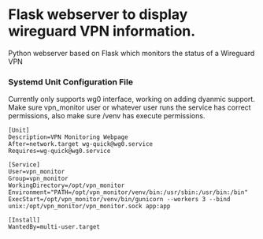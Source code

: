 # Flask webserver to display wireguard VPN information. 

Python webserver based on Flask which monitors the status of a Wireguard VPN

### Systemd Unit Configuration File 
Currently only supports wg0 interface, working on adding dyanmic support.
Make sure vpn_monitor user or whatever user runs the service has correct permissions, also make sure /venv has execute permissions.
```
[Unit]
Description=VPN Monitoring Webpage
After=network.target wg-quick@wg0.service
Requires=wg-quick@wg0.service

[Service]
User=vpn_monitor
Group=vpn_monitor
WorkingDirectory=/opt/vpn_monitor
Environment="PATH=/opt/vpn_monitor/venv/bin:/usr/sbin:/usr/bin:/bin"
ExecStart=/opt/vpn_monitor/venv/bin/gunicorn --workers 3 --bind unix:/opt/vpn_monitor/vpn_monitor.sock app:app

[Install]
WantedBy=multi-user.target
```


